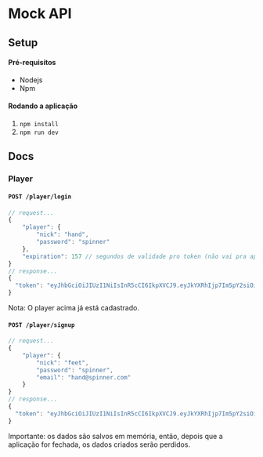 # Mock API

## Setup

#### Pré-requisitos
- Nodejs
- Npm

#### Rodando a aplicação
1. ```npm install```
2. ```npm run dev```

## Docs

### Player

#### ``` POST /player/login ```

```js
// request...
{
	"player": {
		"nick": "hand",
		"password": "spinner"
	},
	"expiration": 157 // segundos de validade pro token (não vai pra api final)
}
// response...
{
  "token": "eyJhbGciOiJIUzI1NiIsInR5cCI6IkpXVCJ9.eyJkYXRhIjp7Im5pY2siOiJoYW5kIn0sImlhdCI6MTU2NjUyMzkxOCwiZXhwIjoxNTY2NTI3NTE4fQ.sRwtfc-SNcUvb6mH4T3V9LXtGZlkwkFZRyC7GSRfCEc"
}
```

Nota: O player acima já está cadastrado.
#### ``` POST /player/signup ```

```js
// request...
{
	"player": {
		"nick": "feet",
		"password": "spinner",
		"email": "hand@spinner.com"
	}
}
// response...
{
  "token": "eyJhbGciOiJIUzI1NiIsInR5cCI6IkpXVCJ9.eyJkYXRhIjp7Im5pY2siOiJmZWV0In0sImlhdCI6MTU2NjUyNDA2NCwiZXhwIjoxNTY2NTI3NjY0fQ.eWLyKysEiKNOo5tu2EBIB1bA8SBLLi4XTxEhTvUxVKw"
}
```

Importante: os dados são salvos em memória, então, depois que a aplicação for fechada, os dados criados serão perdidos.